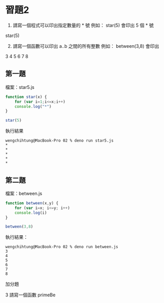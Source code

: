 # 習題2

1. 請寫一個程式可以印出指定數量的 * 號
例如： star(5) 會印出 5 個 * 號

star(5)

2. 請寫一個函數可以印出 a..b 之間的所有整數
例如： between(3,8) 會印出

3
4
5
6
7
8

## 第一題

檔案：star5.js

```js
function star(x) {
    for (var i=1;i<=x;i++)
    console.log("*")
}

star(5)
```

執行結果
```
wengchihtung@MacBook-Pro 02 % deno run star5.js
*
*
*
*
*
```

## 第二題

檔案：between.js

```js
function between(x,y) {
    for (var i=x; i<=y; i++)
    console.log(i)
}

between(3,8)
```

執行結果：

```
wengchihtung@MacBook-Pro 02 % deno run between.js
3
4
5
6
7
8
```

加分題

3 請寫一個函數 primeBe